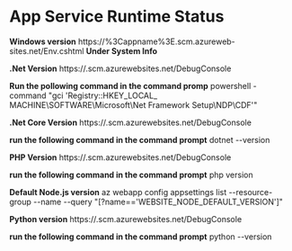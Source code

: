 # App Service Runtime Status

**Windows version**
https://%3Cappname%3E.scm.azureweb-sites.net/Env.cshtml
**Under System Info**

**.Net Version**
 https://<appname>.scm.azurewebsites.net/DebugConsole

 **Run the pollowing command in the command promp**
powershell
-command "gci 'Registry::HKEY_LOCAL_
MACHINE\SOFTWARE\Microsoft\Net Framework Setup\NDP\CDF'"

**.Net Core Version**
 https://<appname>.scm.azurewebsites.net/DebugConsole

**run the following command in the command prompt**
dotnet --version

**PHP Version**
 https://<appname>.scm.azurewebsites.net/DebugConsole

 **run the following command in the command prompt**
 php version

 **Default Node.js version**
 az webapp config appsettings list --resource-group <groupname> --name <appname> --query "[?name=='WEBSITE_NODE_DEFAULT_VERSION']"

 **Python version**
https://<appname>.scm.azurewebsites.net/DebugConsole

**run the following command in the command prompt**
python --version
